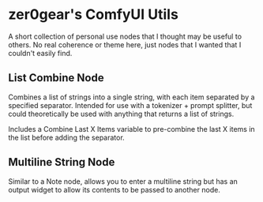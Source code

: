 # zer0gear's ComfyUI Utils

A short collection of personal use nodes that I thought may be useful to others. No real coherence or theme here, just nodes that I wanted that I couldn't easily find.

## List Combine Node
Combines a list of strings into a single string, with each item separated by a specified separator. Intended for use with a tokenizer + prompt splitter, but could theoretically be used with anything that returns a list of strings.

Includes a Combine Last X Items variable to pre-combine the last X items in the list before adding the separator.

## Multiline String Node
Similar to a Note node, allows you to enter a multiline string but has an output widget to allow its contents to be passed to another node.
